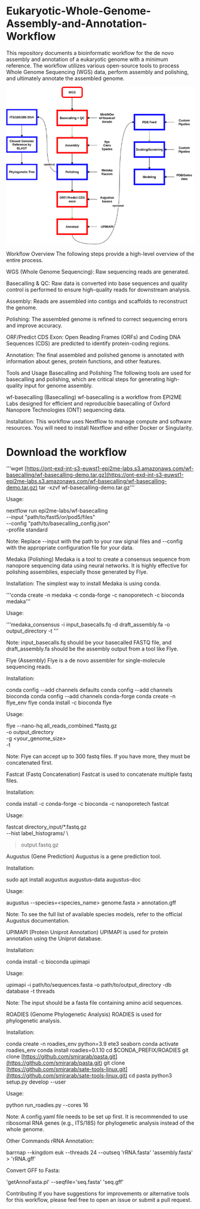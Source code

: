 # Eukaryotic-Whole-Genome-Assembly-and-Annotation-Workflow
This repository documents a bioinformatic workflow for the de novo assembly and annotation of a eukaryotic genome with a minimum reference. The workflow utilizes various open-source tools to process Whole Genome Sequencing (WGS) data, perform assembly and polishing, and ultimately annotate the assembled genome.

![Workflow Image](workflow_overview.png)

Workflow Overview
The following steps provide a high-level overview of the entire process.

WGS (Whole Genome Sequencing): Raw sequencing reads are generated.

Basecalling & QC: Raw data is converted into base sequences and quality control is performed to ensure high-quality reads for downstream analysis.

Assembly: Reads are assembled into contigs and scaffolds to reconstruct the genome.

Polishing: The assembled genome is refined to correct sequencing errors and improve accuracy.

ORF/Predict CDS Exon: Open Reading Frames (ORFs) and Coding DNA Sequences (CDS) are predicted to identify protein-coding regions.

Annotation: The final assembled and polished genome is annotated with information about genes, protein functions, and other features.

Tools and Usage
Basecalling and Polishing
The following tools are used for basecalling and polishing, which are critical steps for generating high-quality input for genome assembly.

wf-basecalling (Basecalling)
wf-basecalling is a workflow from EPI2ME Labs designed for efficient and reproducible basecalling of Oxford Nanopore Technologies (ONT) sequencing data.

Installation:
This workflow uses Nextflow to manage compute and software resources. You will need to install Nextflow and either Docker or Singularity.

# Download the workflow
'''wget [https://ont-exd-int-s3-euwst1-epi2me-labs.s3.amazonaws.com/wf-basecalling/wf-basecalling-demo.tar.gz](https://ont-exd-int-s3-euwst1-epi2me-labs.s3.amazonaws.com/wf-basecalling/wf-basecalling-demo.tar.gz)
tar -xzvf wf-basecalling-demo.tar.gz'''

Usage:

nextflow run epi2me-labs/wf-basecalling \
--input "path/to/fast5/or/pod5/files" \
--config "path/to/basecalling_config.json" \
-profile standard

Note: Replace --input with the path to your raw signal files and --config with the appropriate configuration file for your data.

Medaka (Polishing)
Medaka is a tool to create a consensus sequence from nanopore sequencing data using neural networks. It is highly effective for polishing assemblies, especially those generated by Flye.

Installation:
The simplest way to install Medaka is using conda.

'''conda create -n medaka -c conda-forge -c nanoporetech -c bioconda medaka'''

Usage:

'''medaka_consensus -i input_basecalls.fq -d draft_assembly.fa -o output_directory -t <threads>'''

Note: input_basecalls.fq should be your basecalled FASTQ file, and draft_assembly.fa should be the assembly output from a tool like Flye.

Flye (Assembly)
Flye is a de novo assembler for single-molecule sequencing reads.

Installation:

conda config --add channels defaults
conda config --add channels bioconda
conda config --add channels conda-forge
conda create -n flye_env flye
conda install -c bioconda flye

Usage:

flye --nano-hq all_reads_combined.*fastq.gz \
-o output_directory \
-g <your_genome_size> \
-t <threads>

Note: Flye can accept up to 300 fastq files. If you have more, they must be concatenated first.

Fastcat (Fastq Concatenation)
Fastcat is used to concatenate multiple fastq files.

Installation:

conda install -c conda-forge -c bioconda -c nanoporetech fastcat

Usage:

fastcat directory_input/*.fastq.gz \
--hist label_histograms/ \
> output.fastq.gz

Augustus (Gene Prediction)
Augustus is a gene prediction tool.

Installation:

sudo apt install augustus augustus-data augustus-doc

Usage:

augustus --species=<species_name> genome.fasta > annotation.gff

Note: To see the full list of available species models, refer to the official Augustus documentation.

UPIMAPI (Protein Uniprot Annotation)
UPIMAPI is used for protein annotation using the Uniprot database.

Installation:

conda install -c bioconda upimapi

Usage:

upimapi -i path/to/sequences.fasta -o path/to/output_directory -db database -t threads

Note: The input should be a fasta file containing amino acid sequences.

ROADIES (Genome Phylogenetic Analysis)
ROADIES is used for phylogenetic analysis.

Installation:

conda create -n roadies_env python=3.9 ete3 seaborn
conda activate roadies_env
conda install roadies=0.1.10
cd $CONDA_PREFIX/ROADIES 
git clone [https://github.com/smirarab/pasta.git](https://github.com/smirarab/pasta.git)
git clone [https://github.com/smirarab/sate-tools-linux.git](https://github.com/smirarab/sate-tools-linux.git)
cd pasta
python3 setup.py develop --user

Usage:

python run_roadies.py --cores 16

Note: A config.yaml file needs to be set up first. It is recommended to use ribosomal RNA genes (e.g., ITS/18S) for phylogenetic analysis instead of the whole genome.

Other Commands
rRNA Annotation:

barrnap --kingdom euk --threads 24 --outseq 'rRNA.fasta' 'assembly.fasta' > 'rRNA.gff'

Convert GFF to Fasta:

'getAnnoFasta.pl' --seqfile='seq.fasta' 'seq.gff'

Contributing
If you have suggestions for improvements or alternative tools for this workflow, please feel free to open an issue or submit a pull request.
